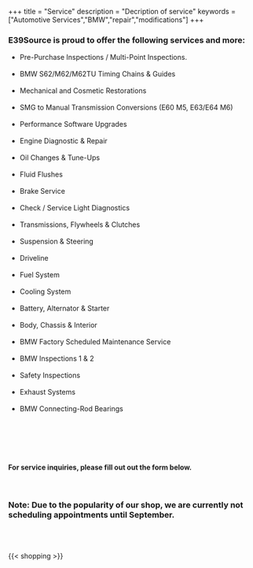 +++
title = "Service"
description = "Decription of service"
keywords = ["Automotive Services","BMW","repair","modifications"]
+++

### E39Source is proud to offer the following services and more:

* Pre-Purchase Inspections / Multi-Point Inspections.<br/><br/>
* BMW S62/M62/M62TU Timing Chains & Guides<br/><br/>
* Mechanical and Cosmetic Restorations<br/><br/>
* SMG to Manual Transmission Conversions (E60 M5, E63/E64 M6)<br/><br/>
* Performance Software Upgrades<br/><br/>
* Engine Diagnostic & Repair<br/><br/>
* Oil Changes & Tune-Ups<br/><br/>
* Fluid Flushes<br/><br/>
* Brake Service<br/><br/>
* Check / Service Light Diagnostics<br/><br/>
* Transmissions, Flywheels & Clutches<br/><br/>
* Suspension & Steering<br/><br/>
* Driveline<br/><br/>
* Fuel System<br/><br/>
* Cooling System<br/><br/>
* Battery, Alternator & Starter<br/><br/>
* Body, Chassis & Interior<br/><br/>
* BMW Factory Scheduled Maintenance Service<br/><br/>
* BMW Inspections 1 & 2<br/><br/>
* Safety Inspections<br/><br/>
* Exhaust Systems<br/><br/>
* BMW Connecting-Rod Bearings<br/><br/>
&nbsp;<br/><br/>

&nbsp;

#### For service inquiries, please fill out out the form below.

&nbsp;

### Note: Due to the popularity of our shop, we are currently not scheduling appointments until September. 

&nbsp;<br/><br/>

{{< shopping >}}

&nbsp;<br/><br/>

